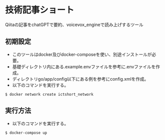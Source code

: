 # 技術記事ショート
Qiitaの記事をchatGPTで要約、voicevox_engineで読み上げするツール
## 初期設定
 - このツールはdocker及びdocker-composeを使い、別途インストールが必要。
 - 基礎ディレクトリ内にある.example.envファイルを参考に.envファイルを作成。
 - ディレクトリgo/app/config以下にある例を参考にconfig.xmlを作成。
 - 以下のコマンドを実行する。
```
$ docker network create ictshort_network
```
## 実行方法
 - 以下のコマンドを実行する。
```
$ docker-compose up
```
